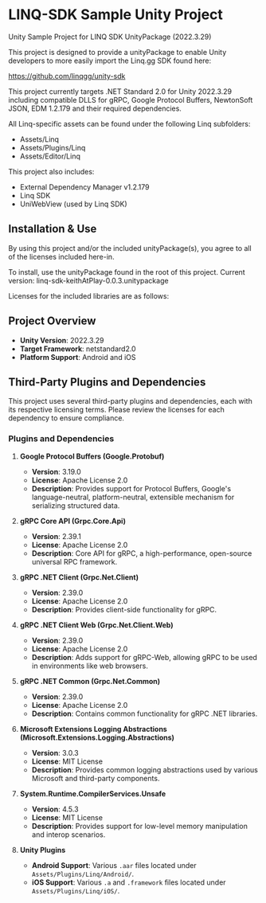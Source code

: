 # LINQ-SDK Sample Unity Project
Unity Sample Project for LINQ SDK UnityPackage (2022.3.29)

This project is designed to provide a unityPackage to enable Unity developers to more easily import the Linq.gg SDK found here:

https://github.com/linqgg/unity-sdk

This project currently targets .NET Standard 2.0 for Unity 2022.3.29 including compatible DLLS for gRPC, Google Protocol Buffers, NewtonSoft JSON, EDM 1.2.179 and their required dependencies.

All Linq-specific assets can be found under the following Linq subfolders:
- Assets/Linq
- Assets/Plugins/Linq
- Assets/Editor/Linq

This project also includes:
- External Dependency Manager v1.2.179
- Linq SDK
- UniWebView (used by Linq SDK) 

## Installation & Use
By using this project and/or the included unityPackage(s), you agree to all of the licenses included here-in.

To install, use the unityPackage found in the root of this project.  Current version: linq-sdk-keithAtPlay-0.0.3.unitypackage

Licenses for the included libraries are as follows:

## Project Overview

- **Unity Version**: 2022.3.29
- **Target Framework**: netstandard2.0
- **Platform Support**: Android and iOS

## Third-Party Plugins and Dependencies

This project uses several third-party plugins and dependencies, each with its respective licensing terms. Please review the licenses for each dependency to ensure compliance.

### Plugins and Dependencies

1. **Google Protocol Buffers (Google.Protobuf)**
   - **Version**: 3.19.0
   - **License**: Apache License 2.0
   - **Description**: Provides support for Protocol Buffers, Google's language-neutral, platform-neutral, extensible mechanism for serializing structured data.

2. **gRPC Core API (Grpc.Core.Api)**
   - **Version**: 2.39.1
   - **License**: Apache License 2.0
   - **Description**: Core API for gRPC, a high-performance, open-source universal RPC framework.

3. **gRPC .NET Client (Grpc.Net.Client)**
   - **Version**: 2.39.0
   - **License**: Apache License 2.0
   - **Description**: Provides client-side functionality for gRPC.

4. **gRPC .NET Client Web (Grpc.Net.Client.Web)**
   - **Version**: 2.39.0
   - **License**: Apache License 2.0
   - **Description**: Adds support for gRPC-Web, allowing gRPC to be used in environments like web browsers.

5. **gRPC .NET Common (Grpc.Net.Common)**
   - **Version**: 2.39.0
   - **License**: Apache License 2.0
   - **Description**: Contains common functionality for gRPC .NET libraries.

6. **Microsoft Extensions Logging Abstractions (Microsoft.Extensions.Logging.Abstractions)**
   - **Version**: 3.0.3
   - **License**: MIT License
   - **Description**: Provides common logging abstractions used by various Microsoft and third-party components.

7. **System.Runtime.CompilerServices.Unsafe**
   - **Version**: 4.5.3
   - **License**: MIT License
   - **Description**: Provides support for low-level memory manipulation and interop scenarios.

8. **Unity Plugins**
   - **Android Support**: Various `.aar` files located under `Assets/Plugins/Linq/Android/`.
   - **iOS Support**: Various `.a` and `.framework` files located under `Assets/Plugins/Linq/iOS/`.
